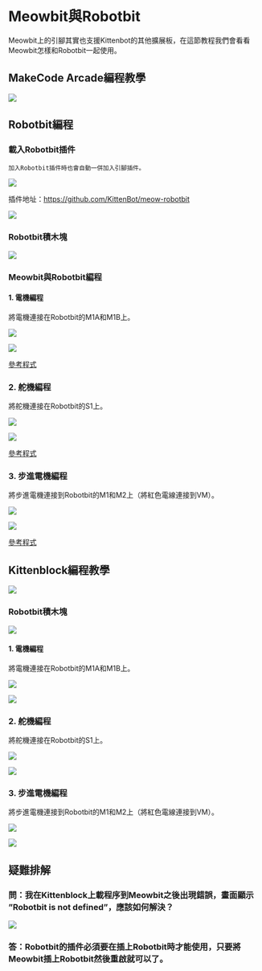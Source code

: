 # Meowbit與Robotbit

Meowbit上的引腳其實也支援Kittenbot的其他擴展板，在這節教程我們會看看Meowbit怎樣和Robotbit一起使用。

## MakeCode Arcade編程教學

![](./images/acbanner.png)

## Robotbit編程

### 載入Robotbit插件

    加入Robotbit插件時也會自動一併加入引腳插件。

![](./images/sd5.png)

插件地址：https://github.com/KittenBot/meow-robotbit

![](./images/robotbit1.png)

### Robotbit積木塊

![](./images/robotbit2.png)

### Meowbit與Robotbit編程

#### 1. 電機編程

將電機連接在Robotbit的M1A和M1B上。

![](../Microbit_eboard/image/motor_wire.png)

![](./images/robotbit5.png)

[參考程式](https://makecode.com/_PtE25Ke69X5h)

### 2. 舵機編程

將舵機連接在Robotbit的S1上。

![](../Microbit_eboard/RBimage/servo_wire.png)

![](./images/robotbit6.png)

[參考程式](https://makecode.com/_FdTVtYRy55kr)

### 3. 步進電機編程

將步進電機連接到Robotbit的M1和M2上（將紅色電線連接到VM）。

![](../Microbit_eboard/RBimage/stepper_wire.png)

![](./images/robotbit7.png)

[參考程式](https://makecode.com/_9hk2UwcvsCAo)

##  Kittenblock編程教學

![](../functional_module/PWmodules/images/kbbanner.png)

### Robotbit積木塊

![](./images/kb15.png)

#### 1. 電機編程

將電機連接在Robotbit的M1A和M1B上。

![](../Microbit_eboard/RBimage/motor_wire.png)

![](./images/robotbit16.png)

### 2. 舵機編程

將舵機連接在Robotbit的S1上。

![](../Microbit_eboard/RBimage/servo_wire.png)

![](./images/robotbit17.png)


### 3. 步進電機編程

將步進電機連接到Robotbit的M1和M2上（將紅色電線連接到VM）。

![](../Microbit_eboard/RBimage/stepper_wire.png)

![](./images/robotbit18.png)

## 疑難排解

### 問：我在Kittenblock上載程序到Meowbit之後出現錯誤，畫面顯示 ”Robotbit is not defined”，應該如何解決？

![](./images/robotbit23.jpg)

### 答：Robotbit的插件必須要在插上Robotbit時才能使用，只要將Meowbit插上Robotbit然後重啟就可以了。